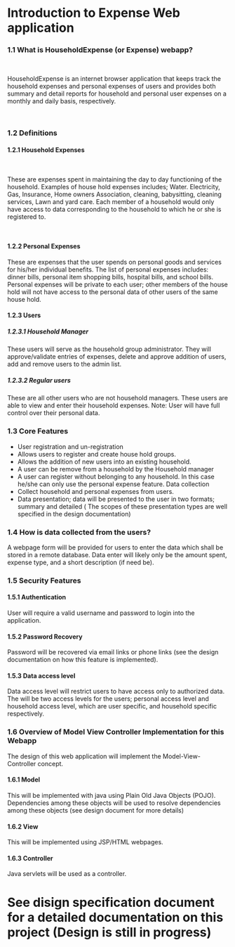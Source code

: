 # Introduction to Expense Web application
<html>
<h3> 1.1	What is HouseholdExpense (or Expense) webapp? </h3> <br>
<p> HouseholdExpense is an internet browser application that keeps track the household expenses and personal expenses of users and provides both summary and detail reports for household and personal user expenses on a monthly and daily basis, respectively.</p> <br>  

<h3> 1.2	Definitions </h3> 

<h4> 1.2.1	Household Expenses </h4> <br>
<p> These are expenses spent in maintaining the day to day functioning of the household. Examples of house hold expenses includes; Water. Electricity, Gas, Insurance, Home owners Association, cleaning, babysitting, cleaning services, Lawn and yard care.   
Each member of a household would only have access to data corresponding to the household to which he or she is registered to. </p> <br>

<h4> 1.2.2	Personal Expenses </h4> 
<p> These are expenses that the user spends on personal goods and services for his/her individual benefits. The list of personal expenses includes: dinner bills, personal item shopping bills, hospital bills, and school bills.
Personal expenses will be private to each user; other members of the house hold will not have access to the personal data of other users of the same house hold. </p>

<h4> 1.2.3	Users </h4> 
<h5> 1.2.3.1	Household Manager </h5> 
<p> These users will serve as the household group administrator. They will approve/validate entries of expenses, delete and approve addition of users, add and remove users to the admin list. <p>  
<h5> 1.2.3.2	Regular users </h5> 
These are all other users who are not household managers. These users are able to view and enter their household expenses.
Note: User will have full control over their personal data. 
<h3> 1.3	Core Features </h3> 
<ul> 
    <li> User registration and un-registration </li>
    <li> Allows users to register and create house hold groups. </li>
    <li> Allows the addition of new users into an existing household. </li>
    <li> A user can be remove from a household by the Household manager </li>
    <li> A user can register without belonging to any household. In this case he/she can only use the personal expense feature. 
Data collection  </li>
    <li> Collect household and personal expenses from users. </li>
    <li> Data presentation; data will be presented to the user in two formats; summary and detailed ( The scopes of these presentation types are well specified in the design documentation) </li>
</ul> 

<h3> 1.4	How is data collected from the users? </h3>
A webpage form will be provided for users to enter the data which shall be stored in a remote database. Data enter will likely only be the amount spent, expense type, and a short description (if need be). 
<h3> 1.5	Security Features </h3> 
<h4> 1.5.1	Authentication </h4>
User will require a valid username and password to login into the application.
<h4> 1.5.2	Password Recovery </h4>
Password will be recovered via email links or phone links (see the design documentation on how this feature is implemented). 
<h4> 1.5.3	Data access level </h4>
<p> Data access level will restrict users to have access only to authorized data. The will be two access levels for the users; personal access level and household access level, which are user specific, and household specific respectively. </p>

<h3> 1.6	Overview of Model View Controller Implementation for this Webapp </h3>
The design of this web application will implement the Model-View-Controller concept. 
<h4> 1.6.1	Model </h4>
This will be implemented with java using Plain Old Java Objects (POJO). Dependencies among these objects will be used to resolve dependencies among these objects (see design document for more details) 
<h4> 1.6.2	View  </h4>
This will be implemented using JSP/HTML webpages. 
<h4> 1.6.3	Controller </h4>
Java servlets will be used as a controller. 

# See disign specification document for a detailed documentation on this project (Design is still in progress) 
</html>
